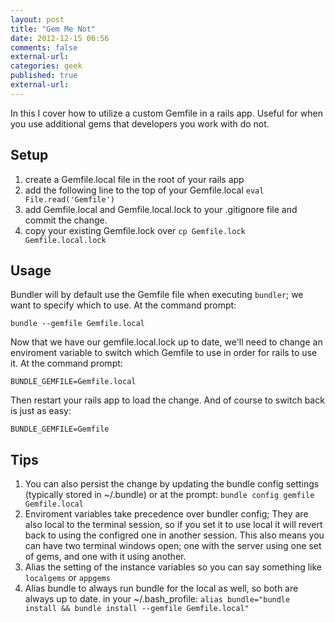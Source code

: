 ```yaml
---
layout: post
title: "Gem Me Not"
date: 2012-12-15 06:56
comments: false
external-url: 
categories: geek
published: true
external-url: 
---
```


In this I cover how to utilize a custom Gemfile in a rails app. Useful for when you use additional gems that developers you work with do not. 
<!-- more -->
Setup
-------------
  1. create a Gemfile.local file in the root of your rails app
  2. add the following line to the top of your Gemfile.local `eval File.read('Gemfile')`
  3. add Gemfile.local and Gemfile.local.lock to your .gitignore file and commit the change.
  4. copy your existing Gemfile.lock over `cp Gemfile.lock Gemfile.local.lock`

Usage
-------------
Bundler will by default use the Gemfile file when executing `bundler`; we want to specify which to use. At the command prompt:
 
 `bundle --gemfile Gemfile.local`
 
Now that we have our gemfile.local.lock up to date, we'll need to change an enviroment 
variable to switch which Gemfile to use in order for rails to use it. At the command prompt:

`BUNDLE_GEMFILE=Gemfile.local`

Then restart your rails app to load the change. And of course to switch back is just as easy:

`BUNDLE_GEMFILE=Gemfile`

Tips
-----
1. You can also persist the change by updating the bundle config settings (typically stored in ~/.bundle) or at the prompt:
`bundle config gemfile Gemfile.local`
2. Enviroment variables take precedence over bundler config; They are also local to the terminal session, so if you set it to use local it will revert back to using the configred one in another session. This also means you can have two terminal windows open; one with the server using one set of gems, and one with it using another. 
3. Alias the setting of the instance variables so you can say something like `localgems` or `appgems`
4. Alias bundle to always run bundle for the local as well, so both are always up to date. in your ~/.bash_profile:
`alias bundle="bundle install && bundle install --gemfile Gemfile.local"`
